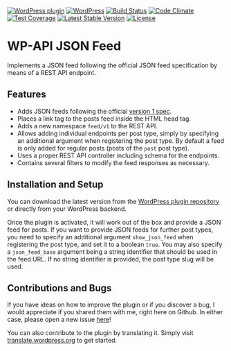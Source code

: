 [![WordPress plugin](https://img.shields.io/wordpress/plugin/v/wp-api-json-feed.svg?maxAge=2592000)](https://wordpress.org/plugins/wp-api-json-feed/)
[![WordPress](https://img.shields.io/wordpress/v/wp-api-json-feed.svg?maxAge=2592000)](https://wordpress.org/plugins/wp-api-json-feed/)
[![Build Status](https://api.travis-ci.org/felixarntz/wp-api-json-feed.png?branch=master)](https://travis-ci.org/felixarntz/wp-api-json-feed)
[![Code Climate](https://codeclimate.com/github/felixarntz/wp-api-json-feed/badges/gpa.svg)](https://codeclimate.com/github/felixarntz/wp-api-json-feed)
[![Test Coverage](https://codeclimate.com/github/felixarntz/wp-api-json-feed/badges/coverage.svg)](https://codeclimate.com/github/felixarntz/wp-api-json-feed/coverage)
[![Latest Stable Version](https://poser.pugx.org/felixarntz/wp-api-json-feed/version)](https://packagist.org/packages/felixarntz/wp-api-json-feed)
[![License](https://poser.pugx.org/felixarntz/wp-api-json-feed/license)](https://packagist.org/packages/felixarntz/wp-api-json-feed)

# WP-API JSON Feed

Implements a JSON feed following the official JSON feed specification by means of a REST API endpoint.

## Features

* Adds JSON feeds following the official [version 1 spec](https://jsonfeed.org/version/1).
* Places a link tag to the posts feed inside the HTML head tag.
* Adds a new namespace `feed/v1` to the REST API.
* Allows adding individual endpoints per post type, simply by specifying an additional argument when registering the post type. By default a feed is only added for regular posts (posts of the `post` post type).
* Uses a proper REST API controller including schema for the endpoints.
* Contains several filters to modify the feed responses as necessary.

## Installation and Setup

You can download the latest version from the [WordPress plugin repository](http://wordpress.org/plugins/wp-api-json-feed/) or directly from your WordPress backend.

Once the plugin is activated, it will work out of the box and provide a JSON feed for posts. If you want to provide JSON feeds for further post types, you need to specify an additional argument `show_json_feed` when registering the post type, and set it to a boolean `true`. You may also specify a `json_feed_base` argument being a string identifier that should be used in the feed URL. If no string identifier is provided, the post type slug will be used.

## Contributions and Bugs

If you have ideas on how to improve the plugin or if you discover a bug, I would appreciate if you shared them with me, right here on Github. In either case, please open a new issue [here](https://github.com/felixarntz/wp-api-json-feed/issues/new)!

You can also contribute to the plugin by translating it. Simply visit [translate.wordpress.org](https://translate.wordpress.org/projects/wp-plugins/wp-api-json-feed) to get started.
